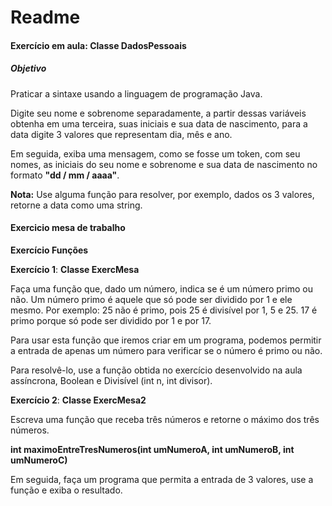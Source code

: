 # Readme



#### Exercício em aula: Classe DadosPessoais



##### Objetivo

Praticar a sintaxe usando a linguagem de programação Java.

Digite seu nome e sobrenome separadamente, a partir dessas variáveis obtenha em uma terceira, suas iniciais e sua data de nascimento, para a data digite 3 valores que representam dia, mês e ano.

Em seguida, exiba uma mensagem, como se fosse um token, com seu nomes, as iniciais do seu nome e sobrenome e sua data de nascimento no formato **"dd / mm / aaaa"**.



**Nota:** Use alguma função para resolver, por exemplo, dados os 3 valores, retorne a data como uma string.



#### Exercicio mesa de trabalho



**Exercício Funções**

**Exercício 1**: **Classe ExercMesa**

Faça uma função que, dado um número, indica se é um número primo ou não. Um número primo é aquele que só pode ser dividido por 1 e ele mesmo. Por exemplo: 25 não é primo, pois 25 é divisível por 1, 5 e 25. 17 é primo porque só pode ser dividido por 1 e por 17.

Para usar esta função que iremos criar em um programa, podemos permitir a entrada de apenas um número para verificar se o número é primo ou não.

Para resolvê-lo, use a função obtida no exercício desenvolvido na aula assíncrona, Boolean e Divisível (int n, int divisor).



**Exercício 2**: **Classe ExercMesa2**

Escreva uma função que receba três números e retorne o máximo dos três números.

**int maximoEntreTresNumeros(int umNumeroA, int umNumeroB, int umNumeroC)**

Em seguida, faça um programa que permita a entrada de 3 valores, use a função e exiba o resultado.	